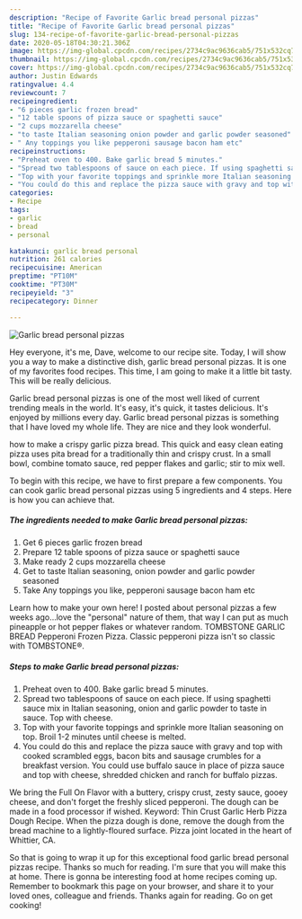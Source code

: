 ```yaml
---
description: "Recipe of Favorite Garlic bread personal pizzas"
title: "Recipe of Favorite Garlic bread personal pizzas"
slug: 134-recipe-of-favorite-garlic-bread-personal-pizzas
date: 2020-05-18T04:30:21.306Z
image: https://img-global.cpcdn.com/recipes/2734c9ac9636cab5/751x532cq70/garlic-bread-personal-pizzas-recipe-main-photo.jpg
thumbnail: https://img-global.cpcdn.com/recipes/2734c9ac9636cab5/751x532cq70/garlic-bread-personal-pizzas-recipe-main-photo.jpg
cover: https://img-global.cpcdn.com/recipes/2734c9ac9636cab5/751x532cq70/garlic-bread-personal-pizzas-recipe-main-photo.jpg
author: Justin Edwards
ratingvalue: 4.4
reviewcount: 7
recipeingredient:
- "6 pieces garlic frozen bread"
- "12 table spoons of pizza sauce or spaghetti sauce"
- "2 cups mozzarella cheese"
- "to taste Italian seasoning onion powder and garlic powder seasoned"
- " Any toppings you like pepperoni sausage bacon ham etc"
recipeinstructions:
- "Preheat oven to 400. Bake garlic bread 5 minutes."
- "Spread two tablespoons of sauce on each piece. If using spaghetti sauce mix in Italian seasoning, onion and garlic powder to taste in sauce. Top with cheese."
- "Top with your favorite toppings and sprinkle more Italian seasoning on top. Broil 1-2 minutes until cheese is melted."
- "You could do this and replace the pizza sauce with gravy and top with cooked scrambled eggs, bacon bits and sausage crumbles for a breakfast version. You could use buffalo sauce in place of pizza sauce and top with cheese, shredded chicken and ranch for buffalo pizzas."
categories:
- Recipe
tags:
- garlic
- bread
- personal

katakunci: garlic bread personal 
nutrition: 261 calories
recipecuisine: American
preptime: "PT10M"
cooktime: "PT30M"
recipeyield: "3"
recipecategory: Dinner

---
```



![Garlic bread personal pizzas](https://img-global.cpcdn.com/recipes/2734c9ac9636cab5/751x532cq70/garlic-bread-personal-pizzas-recipe-main-photo.jpg)

Hey everyone, it's me, Dave, welcome to our recipe site. Today, I will show you a way to make a distinctive dish, garlic bread personal pizzas. It is one of my favorites food recipes. This time, I am going to make it a little bit tasty. This will be really delicious.

Garlic bread personal pizzas is one of the most well liked of current trending meals in the world. It's easy, it's quick, it tastes delicious. It's enjoyed by millions every day. Garlic bread personal pizzas is something that I have loved my whole life. They are nice and they look wonderful.

how to make a crispy garlic pizza bread. This quick and easy clean eating pizza uses pita bread for a traditionally thin and crispy crust. In a small bowl, combine tomato sauce, red pepper flakes and garlic; stir to mix well.


To begin with this recipe, we have to first prepare a few components. You can cook garlic bread personal pizzas using 5 ingredients and 4 steps. Here is how you can achieve that.

<!--inarticleads1-->

##### The ingredients needed to make Garlic bread personal pizzas:

1. Get 6 pieces garlic frozen bread
1. Prepare 12 table spoons of pizza sauce or spaghetti sauce
1. Make ready 2 cups mozzarella cheese
1. Get to taste Italian seasoning, onion powder and garlic powder seasoned
1. Take  Any toppings you like, pepperoni sausage bacon ham etc


Learn how to make your own here! I posted about personal pizzas a few weeks ago…love the &#34;personal&#34; nature of them, that way I can put as much pineapple or hot pepper flakes or whatever random. TOMBSTONE GARLIC BREAD Pepperoni Frozen Pizza. Classic pepperoni pizza isn&#39;t so classic with TOMBSTONE®. 

<!--inarticleads2-->

##### Steps to make Garlic bread personal pizzas:

1. Preheat oven to 400. Bake garlic bread 5 minutes.
1. Spread two tablespoons of sauce on each piece. If using spaghetti sauce mix in Italian seasoning, onion and garlic powder to taste in sauce. Top with cheese.
1. Top with your favorite toppings and sprinkle more Italian seasoning on top. Broil 1-2 minutes until cheese is melted.
1. You could do this and replace the pizza sauce with gravy and top with cooked scrambled eggs, bacon bits and sausage crumbles for a breakfast version. You could use buffalo sauce in place of pizza sauce and top with cheese, shredded chicken and ranch for buffalo pizzas.


We bring the Full On Flavor with a buttery, crispy crust, zesty sauce, gooey cheese, and don&#39;t forget the freshly sliced pepperoni. The dough can be made in a food processor if wished. Keyword: Thin Crust Garlic Herb Pizza Dough Recipe. When the pizza dough is done, remove the dough from the bread machine to a lightly-floured surface. Pizza joint located in the heart of Whittier, CA. 

So that is going to wrap it up for this exceptional food garlic bread personal pizzas recipe. Thanks so much for reading. I'm sure that you will make this at home. There is gonna be interesting food at home recipes coming up. Remember to bookmark this page on your browser, and share it to your loved ones, colleague and friends. Thanks again for reading. Go on get cooking!
